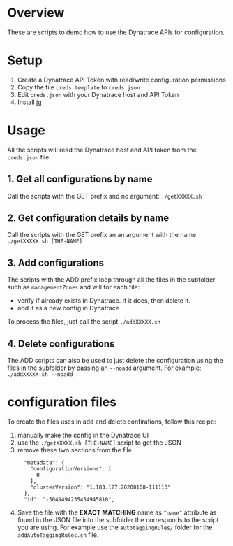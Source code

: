 # Overview

These are scripts to demo how to use the Dynatrace APIs for configuration.

# Setup

1. Create a Dynatrace API Token with read/write configuration permissions
1. Copy the file ```creds.template``` to ```creds.json```
1. Edit ```creds.json``` with your Dynatrace host and API Token
1. Install [jq](https://stedolan.github.io/jq/)

# Usage

All the scripts will read the Dynatrace host and API token from the ```creds.json``` file.

## 1. Get all configurations by name

Call the scripts with the GET prefix and no argument:  ```./getXXXXX.sh```

## 2. Get configuration details by name

Call the scripts with the GET prefix an an argument with the name ```./getXXXXX.sh [THE-NAME]```

## 3. Add configurations

The scripts with the ADD prefix loop through all the files in the subfolder such as ```managementZones``` and will for each file:
  * verify if already exists in Dynatrace. If it does, then delete it. 
  * add it as a new config in Dynatrace

To process the files, just call the script ```./addXXXXX.sh```

## 4. Delete configurations

The ADD scripts can also be used to just delete the configuration using the files in the subfolder by passing an ```--noadd``` argument.  For example: ```./addXXXXX.sh --noadd```

# configuration files

To create the files uses in add and delete confirations, follow this recipe:
1. manually make the config in the Dynatrace UI
1. use the ```./getXXXXX.sh [THE-NAME]``` script to get the JSON
1. remove these two sections from the file
    ```
      "metadata": {
        "configurationVersions": [
          0
        ],
        "clusterVersion": "1.183.127.20200108-111113"
      },
      "id": "-5049494235454945810",
    ```
1. Save the file with the **EXACT MATCHING** name as ```"name"``` attribute as found in the JSON file into the subfolder the corresponds to the script you are using.  For example use the ```autotaggingRules/``` folder for the ```addAutoTaggingRules.sh``` file.


